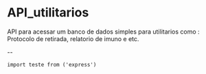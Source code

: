 # API_utilitarios
 API para acessar um banco de dados simples para utilitarios como : Protocolo de retirada, relatorio de imuno e etc.
 
 --
```
import teste from ('express')
```
